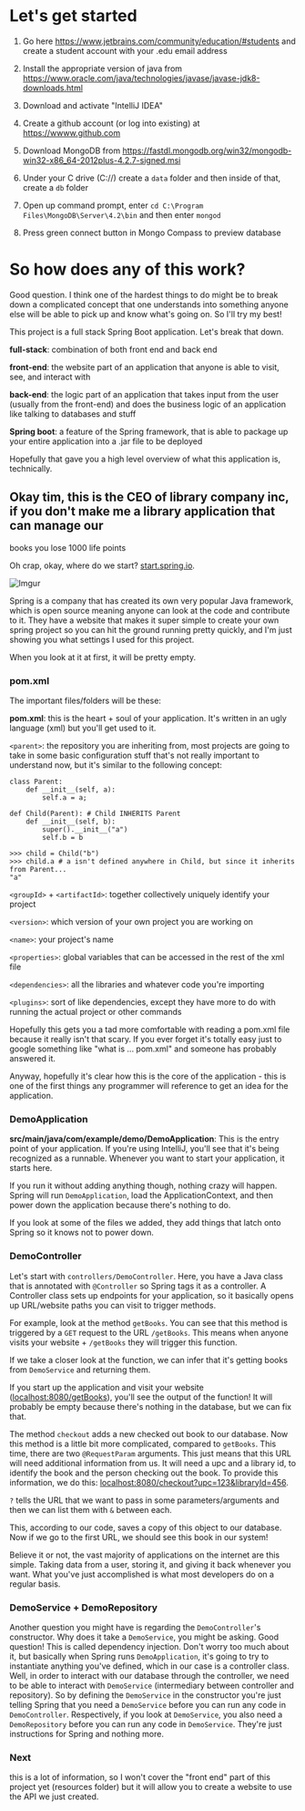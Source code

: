 # Let's get started

1. Go here https://www.jetbrains.com/community/education/#students and create a student account with your .edu email address

2. Install the appropriate version of java from https://www.oracle.com/java/technologies/javase/javase-jdk8-downloads.html

3. Download and activate "IntelliJ IDEA"

4. Create a github account (or log into existing) at https://wwww.github.com

5. Download MongoDB from https://fastdl.mongodb.org/win32/mongodb-win32-x86_64-2012plus-4.2.7-signed.msi

6. Under your C drive (C://) create a `data` folder and then inside of that, create a `db` folder

7. Open up command prompt, enter `cd C:\Program Files\MongoDB\Server\4.2\bin` and then enter `mongod`

8. Press green connect button in Mongo Compass to preview database

# So how does any of this work?

Good question. I think one of the hardest things to do might be to break down a complicated concept that one understands
into something anyone else will be able to pick up and know what's going on. So I'll try my best!

This project is a full stack Spring Boot application. Let's break that down.

**full-stack**: combination of both front end and back end

**front-end**: the website part of an application that anyone is able to visit, see, and interact with

**back-end**: the logic part of an application that takes input from the user (usually from the front-end) and does the
business logic of an application like talking to databases and stuff

**Spring boot**: a feature of the Spring framework, that is able to package up your entire application into a .jar file
to be deployed

Hopefully that gave you a high level overview of what this application is, technically.

## Okay tim, this is the CEO of library company inc, if you don't make me a library application that can manage our
books you lose 1000 life points

Oh crap, okay, where do we start? [start.spring.io](https://start.spring.io).

![Imgur](https://i.imgur.com/SOh68ED.png)

Spring is a company that has created its own very popular Java framework, which is open source meaning anyone can look
at the code and contribute to it. They have a website that makes it super simple to create your own spring project so
you can hit the ground running pretty quickly, and I'm just showing you what settings I used for this project.

When you look at it at first, it will be pretty empty.

### pom.xml

The important files/folders will be these:

**pom.xml**: this is the heart + soul of your application. It's written in an ugly language (xml) but you'll get used
to it.

`<parent>`: the repository you are inheriting from, most projects are going to take in some basic configuration stuff
that's not really important to understand now, but it's similar to the following concept:

```python3
class Parent:
    def __init__(self, a):
        self.a = a;

def Child(Parent): # Child INHERITS Parent
    def __init__(self, b):
        super().__init__("a")
        self.b = b

>>> child = Child("b")
>>> child.a # a isn't defined anywhere in Child, but since it inherits from Parent...
"a"
```

`<groupId>` + `<artifactId>`: together collectively uniquely identify your project

`<version>`: which version of your own project you are working on

`<name>`: your project's name

`<properties>`: global variables that can be accessed in the rest of the xml file

`<dependencies>`: all the libraries and whatever code you're importing

`<plugins>`: sort of like dependencies, except they have more to do with running the actual project or other commands

Hopefully this gets you a tad more comfortable with reading a pom.xml file because it really isn't that scary. If you
ever forget it's totally easy just to google something like "what is ... pom.xml" and someone has probably answered it.

Anyway, hopefully it's clear how this is the core of the application - this is one of the first things any programmer
will reference to get an idea for the application.

### DemoApplication

**src/main/java/com/example/demo/DemoApplication**: This is the entry point of your application. If you're using
IntelliJ, you'll see that it's being recognized as a runnable. Whenever you want to start your application, it starts
here.

If you run it without adding anything though, nothing crazy will happen. Spring will run `DemoApplication`, load the
ApplicationContext, and then power down the application because there's nothing to do.

If you look at some of the files we added, they add things that latch onto Spring so it knows not to power down.

### DemoController

Let's start with `controllers/DemoController`. Here, you have a Java class that is annotated with `@Controller` so
Spring tags it as a controller. A Controller class sets up endpoints for your application, so it basically opens up
URL/website paths you can visit to trigger methods.

For example, look at the method `getBooks`. You can see that this method is triggered by a `GET` request to the URL
`/getBooks`. This means when anyone visits your website + `/getBooks` they will trigger this function.

If we take a closer look at the function, we can infer that it's getting books from `DemoService` and returning them.

If you start up the application and visit your website ([localhost:8080/getBooks](localhost:8080/getBooks)), you'll
see the output of the function! It will probably be empty because there's nothing in the database, but we can fix that.

The method `checkout` adds a new checked out book to our database. Now this method is a little bit more complicated,
compared to `getBooks`. This time, there are two `@RequestParam` arguments. This just means that this URL will need
additional information from us. It will need a upc and a library id, to identify the book and the person checking out
the book. To provide this information, we do this:
[localhost:8080/checkout?upc=123&libraryId=456](localhost:8080/checkout?upc=123&libraryId=456).

`?` tells the URL that we want to pass in some parameters/arguments and then we can list them with `&` between each.

This, according to our code, saves a copy of this object to our database. Now if we go to the first URL, we should see
this book in our system!

Believe it or not, the vast majority of applications on the internet are this simple. Taking data from a user, storing
it, and giving it back whenever you want. What you've just accomplished is what most developers do on a regular basis.

### DemoService + DemoRepository

Another question you might have is regarding the `DemoController`'s constructor. Why does it take a `DemoService`, you
might be asking. Good question! This is called dependency injection. Don't worry too much about it, but basically when
Spring runs `DemoApplication`, it's going to try to instantiate anything you've defined, which in our case is a
controller class. Well, in order to interact with our database through the controller, we need to be able to interact
with `DemoService` (intermediary between controller and repository). So by defining the `DemoService` in the constructor
you're just telling Spring that you need a `DemoService` before you can run any code in `DemoController`. Respectively,
if you look at `DemoService`, you also need a `DemoRepository` before you can run any code in `DemoService`. They're
just instructions for Spring and nothing more.

### Next

this is a lot of information, so I won't cover the "front end" part of this project yet (resources folder) but it will
allow you to create a website to use the API we just created.
